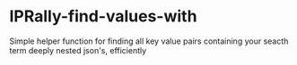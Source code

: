 # IPRally-find-values-with
Simple helper function for finding all key value pairs containing your seacth term deeply nested json's, efficiently
